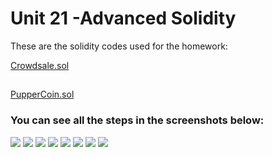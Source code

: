# Unit 21 -Advanced Solidity

These are the solidity codes used for the homework: 

[Crowdsale.sol](https://github.com/)
##
[PupperCoin.sol](PupperCoin.sol)

### You can see all the steps in the screenshots below:

![](https://github.com/)
![](https://github.com/)
![](https://github.com/)
![](https://github.com/)
![](https://github.com/)
![](https://github.com/)
![](https://github.com/)
![](https://github.com/)